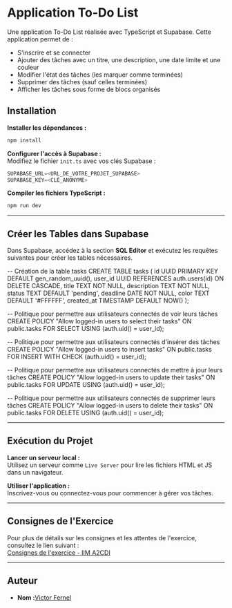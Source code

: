 # Application To-Do List

Une application To-Do List réalisée avec TypeScript et Supabase. Cette application permet de :
- S'inscrire et se connecter
- Ajouter des tâches avec un titre, une description, une date limite et une couleur
- Modifier l'état des tâches (les marquer comme terminées)
- Supprimer des tâches (sauf celles terminées)
- Afficher les tâches sous forme de blocs organisés

## **Installation**

**Installer les dépendances :**
```bash
npm install
```

**Configurer l'accès à Supabase :**  
Modifiez le fichier `init.ts` avec vos clés Supabase :  
```typescript
SUPABASE_URL=<URL_DE_VOTRE_PROJET_SUPABASE>
SUPABASE_KEY=<CLÉ_ANONYME>
```

**Compiler les fichiers TypeScript :**
```bash
npm run dev
```

---

## **Créer les Tables dans Supabase**

Dans Supabase, accédez à la section **SQL Editor** et exécutez les requêtes suivantes pour créer les tables nécessaires.

-- Création de la table tasks
CREATE TABLE tasks (
  id UUID PRIMARY KEY DEFAULT gen_random_uuid(),
  user_id UUID REFERENCES auth.users(id) ON DELETE CASCADE,
  title TEXT NOT NULL,
  description TEXT NOT NULL,
  status TEXT DEFAULT 'pending',
  deadline DATE NOT NULL,
  color TEXT DEFAULT '#FFFFFF',
  created_at TIMESTAMP DEFAULT NOW()
);

-- Politique pour permettre aux utilisateurs connectés de voir leurs tâches
CREATE POLICY "Allow logged-in users to select their tasks"
ON public.tasks
FOR SELECT
USING (auth.uid() = user_id);

-- Politique pour permettre aux utilisateurs connectés d'insérer des tâches
CREATE POLICY "Allow logged-in users to insert tasks"
ON public.tasks
FOR INSERT
WITH CHECK (auth.uid() = user_id);

-- Politique pour permettre aux utilisateurs connectés de mettre à jour leurs tâches
CREATE POLICY "Allow logged-in users to update their tasks"
ON public.tasks
FOR UPDATE
USING (auth.uid() = user_id);

-- Politique pour permettre aux utilisateurs connectés de supprimer leurs tâches
CREATE POLICY "Allow logged-in users to delete their tasks"
ON public.tasks
FOR DELETE
USING (auth.uid() = user_id);

---

## **Exécution du Projet**

**Lancer un serveur local :**  
Utilisez un serveur comme `Live Server` pour lire les fichiers HTML et JS dans un navigateur.

**Utiliser l'application :**  
Inscrivez-vous ou connectez-vous pour commencer à gérer vos tâches.

---

## **Consignes de l'Exercice**  
Pour plus de détails sur les consignes et les attentes de l'exercice, consultez le lien suivant :  
[Consignes de l'exercice - IIM A2CDI](https://docs.yoanncoualan.com/typescript/evaluations/iim-a2cdi)

---

## **Auteur**  
- **Nom :**[Victor Fernel](https://github.com/Wicoco/)  